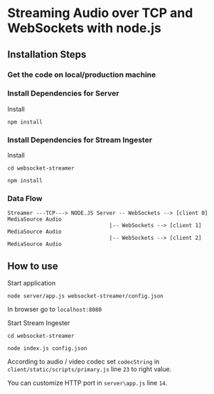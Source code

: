 # Streaming Audio over TCP and WebSockets with node.js


## Installation Steps

### Get the code on local/production machine

### Install Dependencies for Server

Install
```
npm install
```

### Install Dependencies for Stream Ingester

Install
```
cd websocket-streamer

```

```
npm install
```

### Data Flow
```
Streamer ---TCP---> NODE.JS Server -- WebSockets --> [client 0] MediaSource Audio
                                |-- WebSockets --> [client 1] MediaSource Audio
                                |-- WebSockets --> [client 2] MediaSource Audio
```
## How to use

Start application
``` 
node server/app.js websocket-streamer/config.json
```
In browser go to `localhost:8080`

Start Stream Ingester
```
cd websocket-streamer

node index.js config.json
```

According to audio / video codec set `codecString` in `client/static/scripts/primary.js` line `23` to right value.

You can customize HTTP port in `server\app.js` line `14`. 
